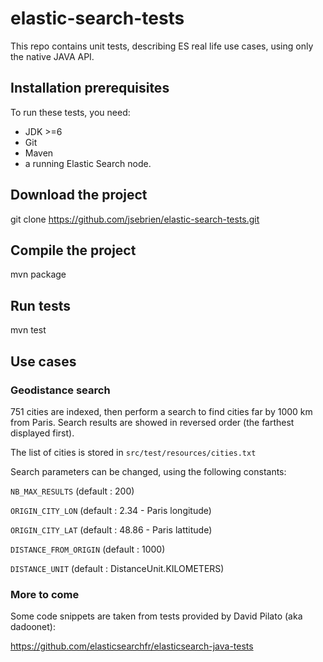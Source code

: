 elastic-search-tests
====================
This repo contains unit tests, describing ES real life use cases, using only the native JAVA API.

Installation prerequisites
-------

To run these tests, you need:
- JDK >=6
- Git
- Maven
- a running Elastic Search node.

Download the project
-------

git clone https://github.com/jsebrien/elastic-search-tests.git

Compile the project
-------

mvn package

Run tests
-------

mvn test

Use cases
-------

###  Geodistance search

751 cities are indexed, then perform a search to find cities far by 1000 km from Paris. 
Search results are showed in reversed order (the farthest displayed first).

The list of cities is stored in `src/test/resources/cities.txt`

Search parameters can be changed, using the following constants:

`NB_MAX_RESULTS` (default : 200)

`ORIGIN_CITY_LON` (default : 2.34 - Paris longitude)

`ORIGIN_CITY_LAT` (default : 48.86 - Paris lattitude)

`DISTANCE_FROM_ORIGIN` (default : 1000)

`DISTANCE_UNIT` (default : DistanceUnit.KILOMETERS)

###  More to come

Some code snippets are taken from tests provided by David Pilato (aka dadoonet):

https://github.com/elasticsearchfr/elasticsearch-java-tests
